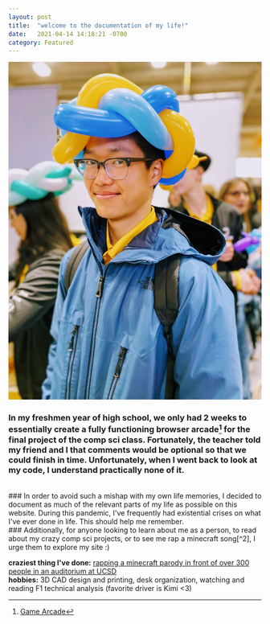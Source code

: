 ```yaml
---
layout: post
title:  "welcome to the documentation of my life!"
date:   2021-04-14 14:18:21 -0700
category: Featured
---
```


<img src="/images/portrait.png" alt="the picture of myself that I use for everything">

### In my freshmen year of high school, we only had 2 weeks to essentially create a fully functioning browser arcade[^1] for the final project of the comp sci class. Fortunately, the teacher told my friend and I that comments would be optional so that we could finish in time. Unfortunately, when I went back to look at my code, I understand practically none of it.
<br>
### In order to avoid such a mishap with my own life memories, I decided to document as much of the relevant parts of my life as possible on this website. During this pandemic, I've frequently had existential crises on what I've ever done in life. This should help me remember.
<br>
### Additionally, for anyone looking to learn about me as a person, to read about my crazy comp sci projects, or to see me rap a minecraft song[^2], I urge them to explore my site :)

[^1]: [Game Arcade](https://www.example.com)
[^2]: [nick singing](https://www.youtube.com/watch?v=xp58u_Tlv38)

**craziest thing I've done:** [rapping a minecraft parody in front of over 300 people in an auditorium at UCSD](https://www.youtube.com/watch?v=xp58u_Tlv38)
<br>
**hobbies:** 3D CAD design and printing, desk organization, watching and reading F1 technical analysis (favorite driver is Kimi <3)
